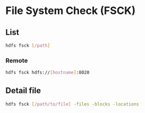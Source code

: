 # File System Check (FSCK)

## List

```sh
hdfs fsck [/path]
```

### Remote

```sh
hdfs fsck hdfs://[hostname]:8020
```

## Detail file

```sh
hdfs fsck [/path/to/file] -files -blocks -locations
```
